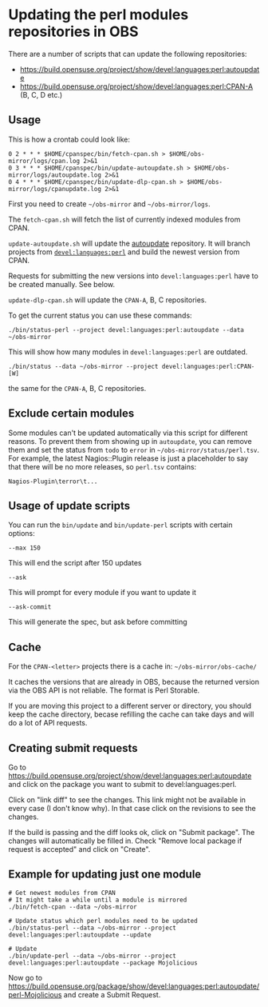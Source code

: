 # Updating the perl modules repositories in OBS

There are a number of scripts that can update the following repositories:
* https://build.opensuse.org/project/show/devel:languages:perl:autoupdate
* https://build.opensuse.org/project/show/devel:languages:perl:CPAN-A (B, C, D
  etc.)

## Usage

This is how a crontab could look like:

    0 2 * * * $HOME/cpanspec/bin/fetch-cpan.sh > $HOME/obs-mirror/logs/cpan.log 2>&1
    0 3 * * * $HOME/cpanspec/bin/update-autoupdate.sh > $HOME/obs-mirror/logs/autoupdate.log 2>&1
    0 4 * * * $HOME/cpanspec/bin/update-dlp-cpan.sh > $HOME/obs-mirror/logs/cpanupdate.log 2>&1

First you need to create `~/obs-mirror` and `~/obs-mirror/logs`.

The `fetch-cpan.sh` will fetch the list of currently indexed modules from CPAN.

`update-autoupdate.sh` will update the
[autoupdate](https://build.opensuse.org/project/show/devel:languages:perl:autoupdate)
repository. It will branch projects from
[`devel:languages:perl`](https://build.opensuse.org/project/show/devel:languages:perl)
and build the newest version from CPAN.

Requests for submitting the new versions into `devel:languages:perl` have to be
created manually. See below.

`update-dlp-cpan.sh` will update the `CPAN-A`, B, C repositories.

To get the current status you can use these commands:

    ./bin/status-perl --project devel:languages:perl:autoupdate --data ~/obs-mirror

This will show how many modules in `devel:languages:perl` are outdated.

    ./bin/status --data ~/obs-mirror --project devel:languages:perl:CPAN-  [W]

the same for the `CPAN-A`, B, C repositories.

## Exclude certain modules

Some modules can't be updated automatically via this script for different
reasons.
To prevent them from showing up in `autoupdate`, you can remove them and set the
status from `todo` to `error` in `~/obs-mirror/status/perl.tsv`. For example,
the latest Nagios::Plugin release is just a placeholder to say that there will
be no more releases, so `perl.tsv` contains:

    Nagios-Plugin\terror\t...

## Usage of update scripts

You can run the `bin/update` and `bin/update-perl` scripts with certain
options:

    --max 150

This will end the script after 150 updates

    --ask

This will prompt for every module if you want to update it

    --ask-commit

This will generate the spec, but ask before committing

## Cache

For the `CPAN-<letter>` projects there is a cache in:
`~/obs-mirror/obs-cache/`

It caches the versions that are already in OBS, because the returned
version via the OBS API is not reliable. The format is Perl Storable.

If you are moving this project to a different server or directory, you should
keep the cache directory, becase refilling the cache can take days and will
do a lot of API requests.

## Creating submit requests

Go to https://build.opensuse.org/project/show/devel:languages:perl:autoupdate
and click on the package you want to submit to devel:languages:perl.

Click on "link diff" to see the changes. This link might not be available
in every case (I don't know why). In that case click on the revisions to see
the changes.

If the build is passing and the diff looks ok, click on "Submit package".
The changes will automatically be filled in.
Check "Remove local package if request is accepted" and click on "Create".


## Example for updating just one module

    # Get newest modules from CPAN
    # It might take a while until a module is mirrored
    ./bin/fetch-cpan --data ~/obs-mirror

    # Update status which perl modules need to be updated
    ./bin/status-perl --data ~/obs-mirror --project devel:languages:perl:autoupdate --update

    # Update
    ./bin/update-perl --data ~/obs-mirror --project devel:languages:perl:autoupdate --package Mojolicious

Now go to
https://build.opensuse.org/package/show/devel:languages:perl:autoupdate/perl-Mojolicious
and create a Submit Request.

